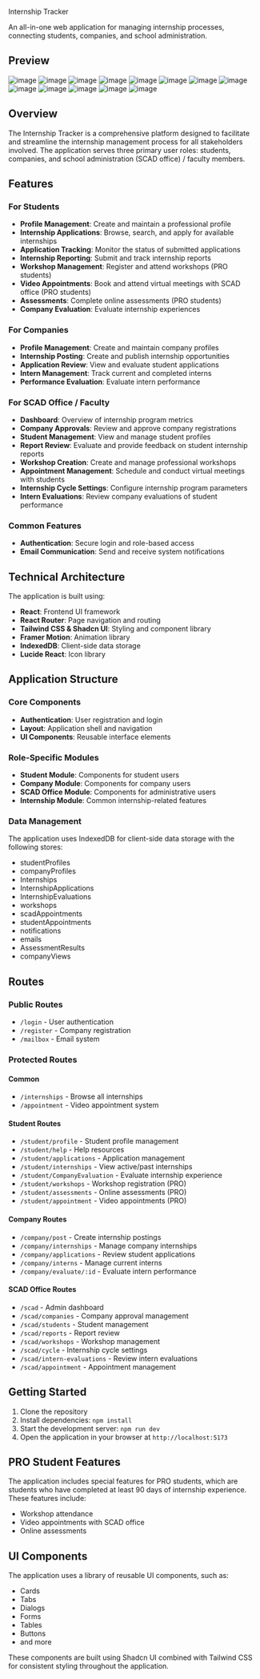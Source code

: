 Internship Tracker

An all-in-one web application for managing internship processes, connecting students, companies, and school administration.

## Preview
![image](https://github.com/user-attachments/assets/06603f5a-0959-4e4c-965b-0eac45acb969)
![image](https://github.com/user-attachments/assets/ae4069d2-3453-4fbe-83e8-bb2edae96c24)
![image](https://github.com/user-attachments/assets/36c6925a-9084-44e7-b249-7f28fff8e883)
![image](https://github.com/user-attachments/assets/653cb1d8-77b3-48d1-b67d-84eec68c53c3)
![image](https://github.com/user-attachments/assets/f0a2ad68-6d6e-4c84-ac39-cf909c146cdf)
![image](https://github.com/user-attachments/assets/b6d269bd-4295-443b-81a5-8514f8fe564a)
![image](https://github.com/user-attachments/assets/4e36a94e-6d43-4e21-9820-7ea6094ada00)
![image](https://github.com/user-attachments/assets/81298d3e-a6da-449c-8b56-478f37cecda5)
![image](https://github.com/user-attachments/assets/fac05b06-51d1-4144-99ee-829237da2e9e)
![image](https://github.com/user-attachments/assets/1fdd80d9-7491-401a-8264-5af5affc2fac)
![image](https://github.com/user-attachments/assets/ebd2cca8-7145-4d11-8cd4-d9d7b1c8ae30)
![image](https://github.com/user-attachments/assets/86eacd08-19df-44b1-ac49-79fc77beaaaa)
![image](https://github.com/user-attachments/assets/a19f31ed-1ffa-4864-9a6b-a2a8d56aded2)

## Overview

The Internship Tracker is a comprehensive platform designed to facilitate and streamline the internship management process for all stakeholders involved. The application serves three primary user roles: students, companies, and school administration (SCAD office) / faculty members.

## Features

### For Students

- **Profile Management**: Create and maintain a professional profile
- **Internship Applications**: Browse, search, and apply for available internships
- **Application Tracking**: Monitor the status of submitted applications
- **Internship Reporting**: Submit and track internship reports
- **Workshop Management**: Register and attend workshops (PRO students)
- **Video Appointments**: Book and attend virtual meetings with SCAD office (PRO students)
- **Assessments**: Complete online assessments (PRO students)
- **Company Evaluation**: Evaluate internship experiences

### For Companies

- **Profile Management**: Create and maintain company profiles
- **Internship Posting**: Create and publish internship opportunities
- **Application Review**: View and evaluate student applications
- **Intern Management**: Track current and completed interns
- **Performance Evaluation**: Evaluate intern performance

### For SCAD Office / Faculty

- **Dashboard**: Overview of internship program metrics
- **Company Approvals**: Review and approve company registrations
- **Student Management**: View and manage student profiles
- **Report Review**: Evaluate and provide feedback on student internship reports
- **Workshop Creation**: Create and manage professional workshops
- **Appointment Management**: Schedule and conduct virtual meetings with students
- **Internship Cycle Settings**: Configure internship program parameters
- **Intern Evaluations**: Review company evaluations of student performance

### Common Features

- **Authentication**: Secure login and role-based access
- **Email Communication**: Send and receive system notifications

## Technical Architecture

The application is built using:

- **React**: Frontend UI framework
- **React Router**: Page navigation and routing
- **Tailwind CSS & Shadcn UI**: Styling and component library
- **Framer Motion**: Animation library
- **IndexedDB**: Client-side data storage
- **Lucide React**: Icon library

## Application Structure

### Core Components

- **Authentication**: User registration and login
- **Layout**: Application shell and navigation
- **UI Components**: Reusable interface elements

### Role-Specific Modules

- **Student Module**: Components for student users
- **Company Module**: Components for company users
- **SCAD Office Module**: Components for administrative users
- **Internship Module**: Common internship-related features

### Data Management

The application uses IndexedDB for client-side data storage with the following stores:

- studentProfiles
- companyProfiles
- Internships
- InternshipApplications
- InternshipEvaluations
- workshops
- scadAppointments
- studentAppointments
- notifications
- emails
- AssessmentResults
- companyViews

## Routes

### Public Routes

- `/login` - User authentication
- `/register` - Company registration
- `/mailbox` - Email system

### Protected Routes

#### Common

- `/internships` - Browse all internships
- `/appointment` - Video appointment system

#### Student Routes

- `/student/profile` - Student profile management
- `/student/help` - Help resources
- `/student/applications` - Application management
- `/student/internships` - View active/past internships
- `/student/CompanyEvaluation` - Evaluate internship experience
- `/student/workshops` - Workshop registration (PRO)
- `/student/assessments` - Online assessments (PRO)
- `/student/appointment` - Video appointments (PRO)

#### Company Routes

- `/company/post` - Create internship postings
- `/company/internships` - Manage company internships
- `/company/applications` - Review student applications
- `/company/interns` - Manage current interns
- `/company/evaluate/:id` - Evaluate intern performance

#### SCAD Office Routes

- `/scad` - Admin dashboard
- `/scad/companies` - Company approval management
- `/scad/students` - Student management
- `/scad/reports` - Report review
- `/scad/workshops` - Workshop management
- `/scad/cycle` - Internship cycle settings
- `/scad/intern-evaluations` - Review intern evaluations
- `/scad/appointment` - Appointment management

## Getting Started

1. Clone the repository
2. Install dependencies: `npm install`
3. Start the development server: `npm run dev`
4. Open the application in your browser at `http://localhost:5173`

## PRO Student Features

The application includes special features for PRO students, which are students who have completed at least 90 days of internship experience. These features include:

- Workshop attendance
- Video appointments with SCAD office
- Online assessments

## UI Components

The application uses a library of reusable UI components, such as:

- Cards
- Tabs
- Dialogs
- Forms
- Tables
- Buttons
- and more

These components are built using Shadcn UI combined with Tailwind CSS for consistent styling throughout the application.
